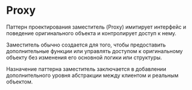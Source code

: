 # Proxy
Паттерн проектирования заместитель (Proxy) имитирует интерфейс и поведение оригинального объекта и контролирует доступ к нему.


Заместитель обычно создается для того, чтобы предоставить дополнительные функции или управлять доступом к оригинальному объекту без изменения его основной логики или структуры.


Назначение паттерна заместитель заключается в добавлении дополнительного уровня абстракции между клиентом и реальным объектом.
